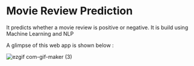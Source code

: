 # Movie Review Prediction


It predicts whether a movie review is positive or negative. It is build using Machine Learning and NLP




A glimpse of this web app is shown below :


![ezgif com-gif-maker (3)](https://user-images.githubusercontent.com/72275085/119640852-a4f58f80-be36-11eb-8c46-c18f66c67be8.gif)
